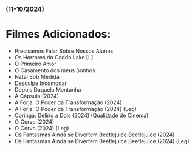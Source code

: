 ### (11-10/2024)

# Filmes Adicionados:

- Precisamos Falar Sobre Nossos Alunos
- Os Horrores do Caddo Lake [L]
- O Primeiro Amor
- O Casamento dos meus Sonhos
- Natal Sob Medida
- Desculpe Incomodar
- Depois Daquela Montanha
- A Cápsula (2024)
- A Forja: O Poder da Transformação (2024)
- A Forja: O Poder da Transformação (2024) (Leg)
- Coringa: Delírio a Dois (2024) (Qualidade de Cinema)
- O Corvo (2024)
- O Corvo (2024) (Leg)
- Os Fantasmas Ainda se Divertem Beetlejuice Beetlejuice (2024)
- Os Fantasmas Ainda se Divertem Beetlejuice Beetlejuice (2024) (Leg)
